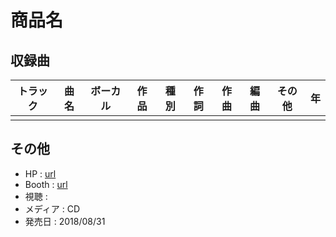 # 商品名

## 収録曲

| トラック | 曲名 | ボーカル | 作品 | 種別 | 作詞 | 作曲 | 編曲 | その他 | 年 |
|---|---|---|---|---|---|---|---|---|---|
|||||||||||

## その他

- HP : [url](url)
- Booth : [url](url)
- 視聴 : 
- メディア : CD
- 発売日 : 2018/08/31
